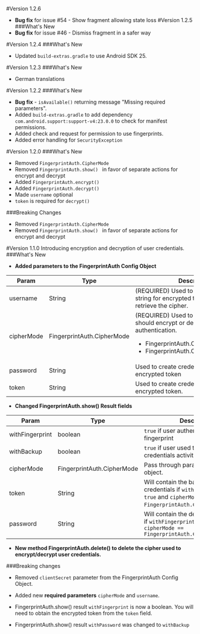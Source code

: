 #Version 1.2.6
* **Bug fix** for issue #54 - Show fragment allowing state loss
#Version 1.2.5
###What's New
* **Bug fix** for issue #46 - Dismiss fragment in a safer way

#Version 1.2.4
###What's New
* Updated `build-extras.gradle` to use Android SDK 25.

#Version 1.2.3
###What's New
* German translations

#Version 1.2.2
###What's New
* **Bug fix** - `isAvailable()` returning message "Missing required parameters".
* Added `build-extras.gradle` to add dependency `com.android.support:support-v4:23.0.0`  to check for manifest permissions.
* Added check and request for permission to use fingerprints.
* Added error handling for `SecurityException`

#Version 1.2.0
###What's New
* Removed `FingerprintAuth.CipherMode`
* Removed `FingerprintAuth.show() ` in favor of separate actions for encrypt and decrypt
* Added `FingerprintAuth.encrypt()`
* Added `FingerprintAuth.decrypt()`
* Made `username` optional
* `token` is required for `decrypt()`

###Breaking Changes
* Removed `FingerprintAuth.CipherMode`
* Removed `FingerprintAuth.show() ` in favor of separate actions for encrypt and decrypt


#Version 1.1.0
Introducing encryption and decryption of user credentials.
###What's New
* **Added parameters to the FingerprintAuth Config Object**

| Param | Type | Description |
| --- | --- | --- |
| username | String | (REQUIRED) Used to create credential string for encrypted token and as alias to retrieve the cipher. |
| cipherMode | FingerprintAuth.CipherMode | (REQUIRED) Used to determine if plugin should encrypt or decrypt after authentication. <br/><ul><li>FingerprintAuth.CipherMode.ENCRYPT</li><li>FingerprintAuth.CipherMode.DECRYPT</li></ul>|
| password | String |  Used to create credential string for encrypted token |
| token | String  | Used to create credential string for encrypted token. |

* **Changed FingerprintAuth.show() Result fields**

| Param | Type  | Description |
| --- | --- | ---  |
| withFingerprint | boolean | `true` if user authenticated using a fingerprint |
| withBackup | boolean | `true` if user used the backup credentials activity to authenticate. |
| cipherMode | FingerprintAuth.CipherMode | Pass through parameter from config object. |
| token | String | Will contain the base64 encoded credentials if `withFingerprint == true` and `cipherMode == FingerprintAuth.CipherMode.ENCRYPT`. |
| password | String | Will contain the decrypted password if `withFingerprint == true` and `cipherMode == FingerprintAuth.CipherMode.DECRYPT` 

* **New method FingerprintAuth.delete() to delete the cipher used to encrypt/decrypt user credentials.**

###Breaking changes

* Removed `clientSecret` parameter from the FingerprintAuth Config Object.

* Added new **required parameters** `cipherMode` and `username`.

* FingerprintAuth.show() result `withFingerprint` is now a boolean.  You will need to obtain the encrypted token from the `token` field.

* FingerprintAuth.show() result `withPassword` was changed to `withBackup`